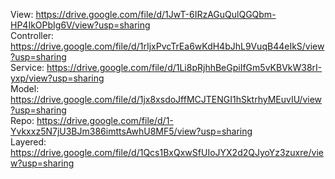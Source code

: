 View: https://drive.google.com/file/d/1JwT-6IRzAGuQulQGQbm-HP4IkOPbIg6V/view?usp=sharing \
Controller: https://drive.google.com/file/d/1rIjxPvcTrEa6wKdH4bJhL9VuqB44eIkS/view?usp=sharing \
Service: https://drive.google.com/file/d/1Li8pRjhhBeGpiIfGm5vKBVkW38rI-yxp/view?usp=sharing \
Model: https://drive.google.com/file/d/1jx8xsdoJffMCJTENGI1hSktrhyMEuvIU/view?usp=sharing \
Repo: https://drive.google.com/file/d/1-Yvkxxz5N7jU3BJm386imttsAwhU8MF5/view?usp=sharing \
Layered: https://drive.google.com/file/d/1Qcs1BxQxwSfUIoJYX2d2QJyoYz3zuxre/view?usp=sharing